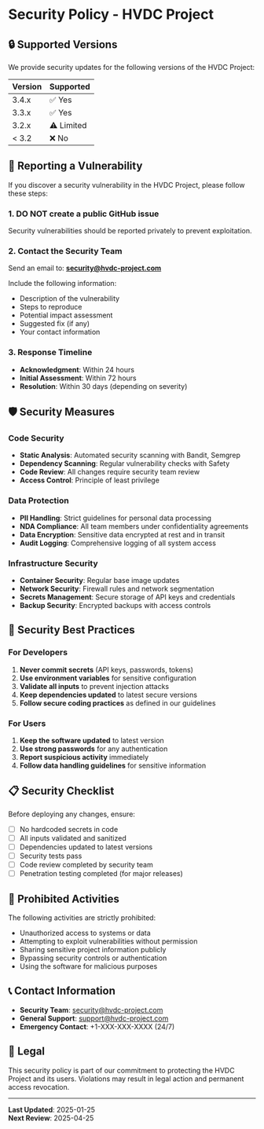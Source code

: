 # Security Policy - HVDC Project

## 🔒 Supported Versions

We provide security updates for the following versions of the HVDC Project:

| Version | Supported          |
| ------- | ------------------ |
| 3.4.x   | ✅ Yes            |
| 3.3.x   | ✅ Yes            |
| 3.2.x   | ⚠️ Limited       |
| < 3.2   | ❌ No             |

## 🚨 Reporting a Vulnerability

If you discover a security vulnerability in the HVDC Project, please follow these steps:

### 1. **DO NOT** create a public GitHub issue
Security vulnerabilities should be reported privately to prevent exploitation.

### 2. Contact the Security Team
Send an email to: **security@hvdc-project.com**

Include the following information:
- Description of the vulnerability
- Steps to reproduce
- Potential impact assessment
- Suggested fix (if any)
- Your contact information

### 3. Response Timeline
- **Acknowledgment**: Within 24 hours
- **Initial Assessment**: Within 72 hours
- **Resolution**: Within 30 days (depending on severity)

## 🛡️ Security Measures

### Code Security
- **Static Analysis**: Automated security scanning with Bandit, Semgrep
- **Dependency Scanning**: Regular vulnerability checks with Safety
- **Code Review**: All changes require security team review
- **Access Control**: Principle of least privilege

### Data Protection
- **PII Handling**: Strict guidelines for personal data processing
- **NDA Compliance**: All team members under confidentiality agreements
- **Data Encryption**: Sensitive data encrypted at rest and in transit
- **Audit Logging**: Comprehensive logging of all system access

### Infrastructure Security
- **Container Security**: Regular base image updates
- **Network Security**: Firewall rules and network segmentation
- **Secrets Management**: Secure storage of API keys and credentials
- **Backup Security**: Encrypted backups with access controls

## 🔐 Security Best Practices

### For Developers
1. **Never commit secrets** (API keys, passwords, tokens)
2. **Use environment variables** for sensitive configuration
3. **Validate all inputs** to prevent injection attacks
4. **Keep dependencies updated** to latest secure versions
5. **Follow secure coding practices** as defined in our guidelines

### For Users
1. **Keep the software updated** to latest version
2. **Use strong passwords** for any authentication
3. **Report suspicious activity** immediately
4. **Follow data handling guidelines** for sensitive information

## 📋 Security Checklist

Before deploying any changes, ensure:

- [ ] No hardcoded secrets in code
- [ ] All inputs validated and sanitized
- [ ] Dependencies updated to latest versions
- [ ] Security tests pass
- [ ] Code review completed by security team
- [ ] Penetration testing completed (for major releases)

## 🚫 Prohibited Activities

The following activities are strictly prohibited:

- Unauthorized access to systems or data
- Attempting to exploit vulnerabilities without permission
- Sharing sensitive project information publicly
- Bypassing security controls or authentication
- Using the software for malicious purposes

## 📞 Contact Information

- **Security Team**: security@hvdc-project.com
- **General Support**: support@hvdc-project.com
- **Emergency Contact**: +1-XXX-XXX-XXXX (24/7)

## 📄 Legal

This security policy is part of our commitment to protecting the HVDC Project and its users. Violations may result in legal action and permanent access revocation.

---

**Last Updated**: 2025-01-25  
**Next Review**: 2025-04-25
